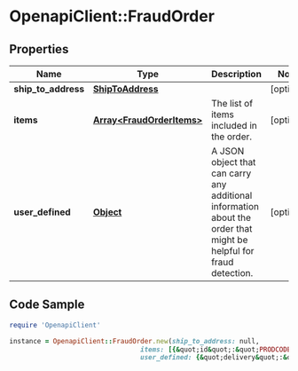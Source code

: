 # OpenapiClient::FraudOrder

## Properties

Name | Type | Description | Notes
------------ | ------------- | ------------- | -------------
**ship_to_address** | [**ShipToAddress**](ShipToAddress.md) |  | [optional] 
**items** | [**Array&lt;FraudOrderItems&gt;**](FraudOrderItems.md) | The list of items included in the order. | [optional] 
**user_defined** | [**Object**](.md) | A JSON object that can carry any additional information about the order that might be helpful for fraud detection. | [optional] 

## Code Sample

```ruby
require 'OpenapiClient'

instance = OpenapiClient::FraudOrder.new(ship_to_address: null,
                                 items: [{&quot;id&quot;:&quot;PRODCODE1&quot;,&quot;name&quot;:&quot;The Art of Computer Programming&quot;,&quot;quantity&quot;:&quot;litre&quot;,&quot;unit&quot;:10.23,&quot;unitPrice&quot;:{&quot;value&quot;:7300,&quot;currency&quot;:&quot;USD&quot;},&quot;categories&quot;:&quot;[[\&quot;Books\&quot;, \&quot;Computers &amp; Technology\&quot;, \&quot;Programming\&quot;], [\&quot;Books\&quot;, \&quot;Text Books\&quot;, \&quot;Computer Science\&quot;]]&quot;,&quot;detailsUrl&quot;:&quot;https://mystore.domain/product/PRODCODE1&quot;,&quot;userDefined&quot;:{&quot;weight&quot;:5021.23,&quot;vat&quot;:0.06}}],
                                 user_defined: {&quot;delivery&quot;:&quot;express&quot;,&quot;carrier&quot;:&quot;ups&quot;})
```


